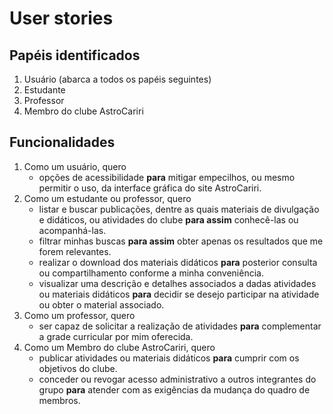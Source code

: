 # User stories
## Papéis identificados
1. Usuário (abarca a todos os papéis seguintes)
2. Estudante
3. Professor
4. Membro do clube AstroCariri

## Funcionalidades

1. Como um usuário, quero
    - opções de acessibilidade **para** mitigar empecilhos, ou mesmo permitir o uso, da interface gráfica do site AstroCariri.
2. Como um estudante ou professor, quero
    - listar e buscar publicações, dentre as quais materiais de divulgação e didáticos, ou atividades do clube **para assim** conhecê-las ou acompanhá-las.
    - filtrar minhas buscas **para assim** obter apenas os resultados que me forem relevantes.
    - realizar o download dos materiais didáticos **para** posterior consulta ou compartilhamento conforme a minha conveniência.
    - visualizar uma descrição e detalhes associados a dadas atividades ou materiais didáticos **para** decidir se desejo participar na atividade ou obter o material associado.
3. Como um professor, quero
    - ser capaz de solicitar a realização de atividades **para** complementar a grade curricular por mim oferecida.
4. Como um Membro do clube AstroCariri, quero
    - publicar atividades ou materiais didáticos **para** cumprir com os objetivos do clube.
    - conceder ou revogar acesso administrativo a outros integrantes do grupo **para** atender com as exigências da mudança do quadro de membros.
